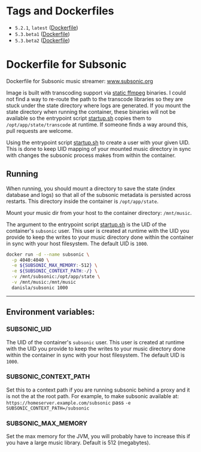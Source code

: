 # Tags and Dockerfiles
- `5.2.1`, `latest` ([Dockerfile](https://github.com/danisla/dockerfiles/blob/subsonic-5.2.1/subsonic/Dockerfile))
- `5.3.beta1` ([Dockerfile](https://github.com/danisla/dockerfiles/blob/subsonic-5.3.beta1/subsonic/Dockerfile))
- `5.3.beta2` ([Dockerfile](https://github.com/danisla/dockerfiles/blob/subsonic-5.3.beta2/subsonic/Dockerfile))

# Dockerfile for Subsonic

Dockerfile for Subsonic music streamer: www.subsonic.org

Image is built with transcoding support via [static ffmpeg](http://johnvansickle.com/ffmpeg/) binaries. I could not find a way to re-route the path to the transcode libraries so they are stuck under the state directory where logs are generated. If you mount the state directory when running the container, these binaries will not be available so the entrypoint script [startup.sh](./startup.sh) copies them to `/opt/app/state/transcode` at runtime. If someone finds a way around this, pull requests are welcome. 

Using the entrypoint script [startup.sh](./startup.sh) to create a user with your given UID. This is done to keep UID mapping of your mounted music directory in sync with changes the subsonic process makes from within the container.

## Running

When running, you should mount a directory to save the state (index database and logs) so that all of the subsonic metadata is persisted across restarts. This directory inside the container is `/opt/app/state`.

Mount your music dir from your host to the container directory: `/mnt/music`.

The argument to the entrypoint script [startup.sh](./startup.sh) is the UID of the container's `subsonic` user. This user is created at runtime with the UID you provide to keep the writes to your music directory done within the container in sync with your host filesystem. The default UID is `1000`.

```sh
docker run -d --name subsonic \
  -p 4040:4040 \
  -e ${SUBSONIC_MAX_MEMORY:-512} \
  -e ${SUBSONIC_CONTEXT_PATH:-/} \
  -v /mnt/subsonic:/opt/app/state \
  -v /mnt/music:/mnt/music
  danisla/subsonic 1000
```
---

## Environment variables:

### SUBSONIC_UID

The UID of the container's `subsonic` user. This user is created at runtime with the UID you provide to keep the writes to your music directory done within the container in sync with your host filesystem. The default UID is `1000`.

### SUBSONIC_CONTEXT_PATH

Set this to a context path if you are running subsonic behind a proxy and it is not the at the root path. For example, to make subsonic available at: `https://homeserver.example.com/subsonic` pass `-e SUBSONIC_CONTEXT_PATH=/subsonic`

### SUBSONIC_MAX_MEMORY

Set the max memory for the JVM, you will probably have to increase this if you have a large music library. Default is 512 (megabytes).
